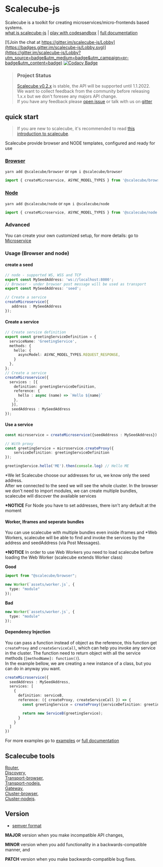 # Scalecube-js

Scalecube is a toolkit for creating microservices/micro-frontends based systems.  
[what is scalecube-js](https://idanilt.medium.com/scalecube-js-2785c491ae54) | [play with codesandbox](https://codesandbox.io/s/scalecube-full-tutorial-yjjvu?file=/package.json) | [full documentation](https://scalecube.github.io/javascript-docs)

[![Join the chat at https://gitter.im/scalecube-js/Lobby](https://badges.gitter.im/scalecube-js/Lobby.svg)](https://gitter.im/scalecube-js/Lobby?utm_source=badge&utm_medium=badge&utm_campaign=pr-badge&utm_content=badge) [![Codacy Badge](https://api.codacy.com/project/badge/Grade/39bc4219854c4de09abf28a920a474ad)](https://www.codacy.com/app/ido/scalecube-js?utm_source=github.com&utm_medium=referral&utm_content=scalecube/scalecube-js&utm_campaign=Badge_Grade)

> ### Project Status
>
> [Scalecube v0.2.x](https://github.com/scalecube/scalecube-js/issues/30) is stable, the API will be supported until 1.1.2022.  
> We want to collect feedback from the community before releasing 1.x.x but we don't foresee any majors API change.  
> If you have any feedback please [open issue](https://github.com/scalecube/scalecube-js/issues) or talk with us on [gitter](https://gitter.im/scalecube-js/Lobby)

## quick start
> If you are new to scalecube, it's recommended to read [this introduction to scalecube](https://idanilt.medium.com/scalecube-js-2785c491ae54).  

Scalecube provide browser and NODE templates, configured and ready for use

### [Browser](packages/browser/README.md)

`yarn add @scalecube/browser` or `npm i @scalecube/browser`

```typescript
import { createMicroservice, ASYNC_MODEL_TYPES } from '@scalecube/browser';
```

### [Node](packages/node/README.md)

`yarn add @scalecube/node` or `npm i @scalecube/node`

```typescript
import { createMicroservice, ASYNC_MODEL_TYPES } from '@scalecube/node';
```

### Advanced

You can create your own customized setup, for more details: go to [Microservice](packages/scalecube-microservice/README.md) 

### Usage (Browser and node)

#### create a seed

```typescript
// node - supported WS, WSS and TCP
export const MySeedAddress: 'ws://localhost:8000';
// Browser - under browser post message will be used as transport
export const MySeedAddress: 'seed';

// Create a service
createMicroservice({
   address : MySeedAddress
});
```

#### Create a service

```typescript
// Create service definition
export const greetingServiceDefinition = {
  serviceName: 'GreetingService',
  methods: { 
    hello: {
      asyncModel: ASYNC_MODEL_TYPES.REQUEST_RESPONSE,
    }
  },
};
// Create a service
createMicroservice({
  services : [{
    definition: greetingServiceDefinition,
    reference: {
      hello : async (name) => `Hello ${name}`
    }, 
   }],
   seedAddress : MySeedAddress
});
```

#### Use a service

```typescript
const microservice = createMicroservice({seedAddress : MySeedAddress})

// With proxy
const greetingService = microservice.createProxy({
    serviceDefinition: greetingServiceDefinition
});

greetingService.hello('ME').then(console.log) // Hello ME
```

\*We let Scalecube choose our addresses for us, we know only the seed address.  
After we connected to the seed we will see the whole cluster.
In the browser we don't need to import modules, we can create multiple bundles, scalecube will discover the available services

**\*NOTICE** For Node you have to set addresses, there isn't any default at the moment

#### Worker, Iframes and seperate bundles 

You can use scalecube with multiple bundles even inside iframes and *Web Workers, scalecube will be able to find and invoke the services by the address and seedAddress (via Post Messages).

**\*NOTICE** In order to use Web Workers you need to load scalecube before loading the Web Worker (scalecube extends Worker class)

**Good**
```typescript
import from "@scalecube/browser";

new Worker(`assets/worker.js`, {
  type: "module"
});
```

**Bad**
```typescript
new Worker(`assets/worker.js`, {
  type: "module"
});
```


#### Dependency Injection
You can pass a function instead of object as the reference, this function get `createProxy` and `createServiceCall`, which can help you invoke any service in the cluster. The function need to return object with all the service methods (`[methodName]: function()`).  
In the example bellow, we are creating a new instance of a class, but you can do in anyway you want.

```typescript
createMicroservice({
  seedAddress : MySeedAddress,
  services: [
    {
      definition: serviceB,
      reference: ({ createProxy, createServiceCall }) => {
        const greetingService = createProxy({serviceDefinition: greetingServiceDefinition });

        return new ServiceB(greetingService);
      }
    }    
  ]
})
```

For more examples go to [examples](packages/examples) or [full documentation](https://scalecube.github.io/javascript-docs)

## Scalecube tools

[Router](packages/routers/README.md),  
[Discovery](packages/scalecube-discovery/README.md),  
[Transport-browser](packages/transport-browser/README.md),  
[Transport-nodejs](packages/transport-nodejs/README.md),  
[Gateway](packages/rsocket-ws-gateway/README.md),  
[Cluster-browser](packages/cluster-browser/README.md),  
[Cluster-nodejs](packages/cluster-nodejs/README.md).

## Version

-   [semver format](http://semver.org/)

**MAJOR** version when you make incompatible API changes,

**MINOR** version when you add functionality in a backwards-compatible manner, and

**PATCH** version when you make backwards-compatible bug fixes.

